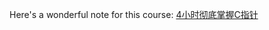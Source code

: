 Here's a wonderful note for this course: [4小时彻底掌握C指针](https://blog.csdn.net/weixin_50640987/article/details/122415987)